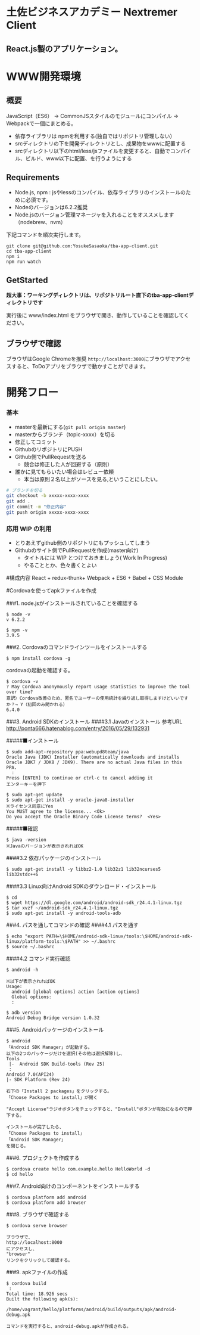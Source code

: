 # 土佐ビジネスアカデミー Nextremer Client


## React.js製のアプリケーション。

# WWW開発環境

## 概要

JavaScript（ES6） -> CommonJSスタイルのモジュールにコンパイル -> Webpackで一個にまとめる。

* 依存ライブラリは npmを利用する(独自ではリポジトリ管理しない）
* srcディレクトリの下を開発ディレクトリとし、成果物をwwwに配置する
* srcディレクトリ以下のhtml/less/jsファイルを変更すると、自動でコンパイル、ビルド、www以下に配置、を行うようにする

## Requirements

* Node.js, npm : jsやlessのコンパイル、依存ライブラリのインストールのために必須です。
* Nodeのバージョンは6.2.2推奨
* Node.jsのバージョン管理マネージャを入れることをオススメします（nodebrew、nvm）

下記コマンドを順次実行します。

```
git clone git@github.com:YosukeSasaoka/tba-app-client.git
cd tba-app-client
npm i
npm run watch

```

## GetStarted

**超大事：ワーキングディレクトリは、リポジトリルート直下のtba-app-clientディレクトリです**

実行後に www/index.html をブラウザで開き、動作していることを確認してください。

## ブラウザで確認
ブラウザはGoogle Chromeを推奨
`http://localhost:3000`にブラウザでアクセスすると、ToDoアプリをブラウザで動かすことができます。

# 開発フロー

### 基本

* masterを最新にする(`git pull origin master`)
* masterからブランチ（topic-xxxx）を切る
* 修正してコミット
* GithubのリポジトリにPUSH
* Github側でPullRequestを送る
    * 競合は修正した人が回避する（原則）
* 誰かに見てもらいたい場合はレビュー依頼
    * 本当は原則２名以上がソースを見る,ということにしたい。

```bash
# ブランチを切る
git checkout -b xxxxx-xxxx-xxxx
git add .
git commit -m "修正内容"
git push origin xxxxx-xxxx-xxxx
```

### 応用 WIP の利用

* とりあえずgithub側のリポジトリにもプッシュしてしまう
* Githubのサイト側でPullRequestを作成(master向け)
    * タイトルには WIP とつけておきましょう( Work In Progress)
    * やることとか、色々書くとよい

#構成内容
React + redux-thunk+ Webpack + ES6 + Babel + CSS Module

#Cordovaを使ってapkファイルを作成

###1. node.jsがインストールされていることを確認する
```
$ node -v
v 6.2.2

$ npm -v
3.9.5
```

###2. Cordovaのコマンドラインツールをインストールする
```
$ npm install cordova -g
```
cordovaの起動を確認する。
```
$ cordova -v
? May Cordova anonymously report usage statistics to improve the tool over time?
意訳）Cordova改善のため、匿名でユーザーの使用統計を繰り返し取得しますけどいいですか？→ Y（初回のみ聞かれる）
6.4.0
```

###3. Android SDKのインストール
####3.1 Javaのインストール
参考URL
http://ponta666.hatenablog.com/entry/2016/05/29/132931

#####■インストール
```
$ sudo add-apt-repository ppa:webupd8team/java
Oracle Java (JDK) Installer (automatically downloads and installs Oracle JDK7 / JDK8 / JDK9). There are no actual Java files in this PPA.
  :
Press [ENTER] to continue or ctrl-c to cancel adding it
エンターキーを押下

$ sudo apt-get update
$ sudo apt-get install -y oracle-java8-installer
※ライセンス同意にYes
You MUST agree to the license... <Ok>
Do you accept the Oracle Binary Code License terms?  <Yes>
```

#####■確認
```
$ java -version
※Javaのバージョンが表示されればOK
```

####3.2 依存パッケージのインストール
```
$ sudo apt-get install -y libbz2-1.0 lib32z1 lib32ncurses5 lib32stdc++6
```

####3.3 Linux向けAndroid SDKのダウンロード・インストール
```
$ cd
$ wget https://dl.google.com/android/android-sdk_r24.4.1-linux.tgz
$ tar xvzf ~/android-sdk_r24.4.1-linux.tgz
$ sudo apt-get install -y android-tools-adb
```

###4. パスを通してコマンドの確認
####4.1 パスを通す
```
$ echo "export PATH=\$HOME/android-sdk-linux/tools:\$HOME/android-sdk-linux/platform-tools:\$PATH" >> ~/.bashrc
$ source ~/.bashrc
```

####4.2 コマンド実行確認
```
$ android -h

※以下が表示されればOK
Usage:
  android [global options] action [action options]
  Global options:
  :
```
```
$ adb version
Android Debug Bridge version 1.0.32
```

###5. Androidパッケージのインストール
```
$ android
「Android SDK Manager」が起動する。
以下の2つのパッケージだけを選択(その他は選択解除)し、
Tools
 |-  Android SDK Build-tools (Rev 25)
 :
Android 7.0(API24)
|- SDK Platform (Rev 24)

右下の「Install 2 packages」をクリックする。
「Choose Packages to install」が開く

"Accept License"ラジオボタンをチェックすると、"Install"ボタンが有効になるので押下する。

インストールが完了したら、
「Choose Packages to install」
「Android SDK Manager」
を閉じる。
```

###6. プロジェクトを作成する
```
$ cordova create hello com.example.hello HelloWorld -d
$ cd hello
```

###7. Android向けのコンポーネントをインストールする
```
$ cordova platform add android
$ cordova platform add browser
```

###8. ブラウザで確認する
```
$ cordova serve browser

ブラウザで、
http://localhost:8000
にアクセスし、
"browser"
リンクをクリックして確認する。
```

###9. apkファイルの作成
```
$ cordova build
 :
Total time: 18.926 secs
Built the following apk(s):
        /home/vagrant/hello/platforms/android/build/outputs/apk/android-debug.apk

コマンドを実行すると、android-debug.apkが作成される。
```